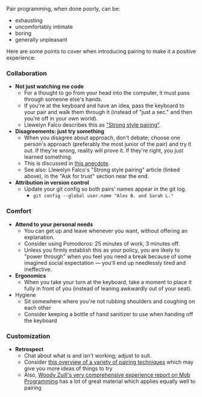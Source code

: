 Pair programming, when done poorly, can be:
  - exhausting
  - uncomfortably intimate
  - boring
  - generally unpleasant

Here are some points to cover when introducing pairing to make it a positive
experience:

### Collaboration

- **Not just watching me code**
  - For a thought to go from your head into the computer, it must pass through
   someone else's hands.
  - If you're at the keyboard and have an idea, pass the keyboard to your pair
    and walk them through it (instead of "just a sec." and then you're off in
    your own world).
  - Llewelyn Falco describes this as ["Strong style
    pairing"](http://llewellynfalco.blogspot.com/2014/06/llewellyns-strong-style-pairing.html).
- **Disagreements: just try something**
  - When you disagree about approach, don't debate; choose one person's approach
   (preferably the most junior of the pair) and try it out. If they're wrong,
   reality will prove it. If they're right, you just learned something.
  - This is discussed in [this
    anecdote](https://twitter.com/marick/status/1103332398165622784).
  - See also: Llewelyn Falco's "Strong style pairing" article (linked above), in
    the "Ask for trust" section near the end.
- **Attribution in version control**
  - Update your git config so both pairs' names appear in the git log.
    - `git config --global user.name "Alex B. and Sarah L."`

### Comfort
- **Attend to your personal needs**
  - You can get up and leave whenever you want, without offering an explanation.
  - Consider using Pomodoros: 25 minutes of work, 3 minutes off.
  - Unless you firmly establish this as your policy, you are likely to "power
    through" when you feel you need a break because of some imagined social
    expectation &mdash; you'll end up needlessly tired and ineffective.
- **Ergonomics**
  - When you take your turn at the keyboard, take a moment to place it fully in
    front of you (instead of leaning awkwardly out of your seat).
- Hygiene
  - Sit somewhere where you're not rubbing shoulders and coughing on each other
  - Consider keeping a bottle of hand sanitizer to use when handing off the
    keyboard

### Customization
- **Retrospect**
  - Chat about what is and isn't working; adjust to suit.
  - Consider [this overview of a variety of pairing
    techniques](https://builttoadapt.io/whats-the-best-way-to-pair-a8699f9beb81)
    which may give you more ideas of things to try
  - Also, [Woody Zuill's very comprehensive experience report on Mob
   Programming](https://www.agilealliance.org/resources/experience-reports/mob-programming-agile2014/)
   has a lot of great material which applies equally well to pairing

